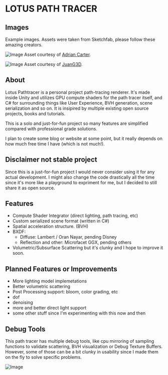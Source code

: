 <!--
    This file is a part of Lotus Path Tracer open source project.
    Copyright (c) 2024+ by Leo Rinato (aka Ariel Arias or Lotus) - All rights reserved.

    This software was written for educational purposes and uses the MIT license.

    Feel free to reach me out at leo.rinato@gmail.com
-->

# LOTUS PATH TRACER

## Images
Example images. Assets were taken from Sketchfab, please follow these amazing creators.

![Image](https://i.gyazo.com/47511db2c23eed9a0bf2cece43392842.jpg)
Asset courtesy of [Adrian Carter](https://sketchfab.com/Adrian.Carter3D).

![Image](https://i.gyazo.com/01231894434f969b6f34f662abb5454f.jpg)
Asset courtesy of [JuanG3D](https://sketchfab.com/juang3d).


## About

Lotus Pathtracer is a personal project path-tracing renderer. It's made inside Unity and utilizes GPU compute shaders for the path tracer itself, and C# for surrounding things like User Experience, BVH generation, scene serialization and so on.
It is insipired by multiple existing open source projects, books and tutorials.

This is a solo and just-for-fun project so many features are simplified compared with professional grade solutions.

I plan to create some blog or website at some point, but it really depends on how much free time I have (which is not much!).

## Disclaimer not stable project

Since this is a just-for-fun project I would never consider using it for any actual development. I might also change the code drastically all the time since it's more like a playground to expriment for me, but I decided to still share it as open source.


## Features

  - Compute Shader Integrator (direct lighting, path tracing, etc)
  - Custom serialized scene format (written in C#)
  - Spatial acceleration structure. (BVH)
  - BXDF:
    - Diffuse: Lambert / Oran Nayar, pending Disney
    - Reflection and other: Microfacet GGX, pending others     
  - Volumetric/Subsurface Scattering but it's clunky and I hope to improve it soon.

## Planned Features or Improvements
 - More lighting model implemetations 
 - Better volumetric scattering
 - Post Processing support: bloom, color grading, etc
 - dof 
 - denoising
 - more and better direct light support
 - some other stuff since I'm experimenting with this now and then

## Debug Tools

This path tracer has multiple debug tools, like cpu mirroring of sampling functions to validate scattering, BVH visualization or Debug Texture Buffers.
However, some of those can be a bit clunky in usability since I made them on the fly to solve specific problems.

![Image](https://i.gyazo.com/f79b35bbffe64187766246a746e5105e.png)
 